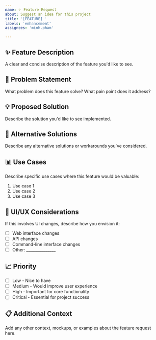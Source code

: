 ```yaml
---
name: ✨ Feature Request
about: Suggest an idea for this project
title: '[FEATURE] '
labels: 'enhancement'
assignees: 'minh.pham'

---
```


## ✨ Feature Description

A clear and concise description of the feature you'd like to see.

## 🎯 Problem Statement

What problem does this feature solve? What pain point does it address?

## 💡 Proposed Solution

Describe the solution you'd like to see implemented.

## 🔄 Alternative Solutions

Describe any alternative solutions or workarounds you've considered.

## 📊 Use Cases

Describe specific use cases where this feature would be valuable:

1. Use case 1
2. Use case 2
3. Use case 3

## 🎨 UI/UX Considerations

If this involves UI changes, describe how you envision it:

- [ ] Web interface changes
- [ ] API changes
- [ ] Command-line interface changes
- [ ] Other: _______________

## 📈 Priority

- [ ] Low - Nice to have
- [ ] Medium - Would improve user experience
- [ ] High - Important for core functionality
- [ ] Critical - Essential for project success

## 📋 Additional Context

Add any other context, mockups, or examples about the feature request here.
